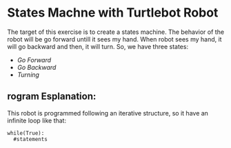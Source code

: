 # States Machne with Turtlebot Robot
The target of this exercise is to create a states machine. The behavior of the robot will be go forward untill it sees my hand.
When robot sees my hand, it will go backward and then, it will turn. So, we have three states:
* *Go Forward*
* *Go Backward*
* *Turning*

## rogram Esplanation:
This robot is programmed following an iterative structure, so it have an infinite loop like that:
```
while(True):
  #statements
```
